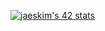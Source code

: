 [![jaeskim's 42 stats](https://badge42.herokuapp.com/api/stats/[junghkim])](https://github.com/JaeSeoKim/badge42)
